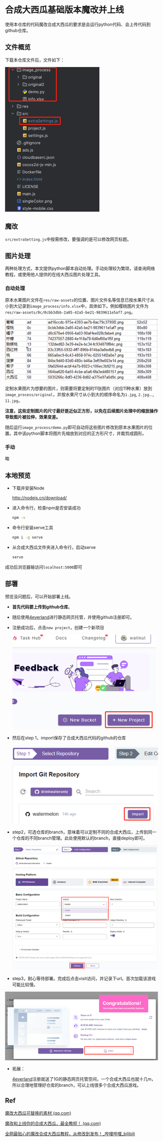 # 合成大西瓜基础版本魔改并上线

使用本仓库的代码魔改合成大西瓜的要求是会运行python代码、会上传代码到github仓库。

## 文件概览

下载本仓库文件后，文件如下：

![image-20231125134155347](https://raw.githubusercontent.com/drinkwateronly/Image-Host/main/iimage/image-20231125134155347.png)

## 魔改

`src/extraSetting.js`中按需修改，要强调的是可以修改网页标题。

## 图片处理

两种处理方式，本文提供python脚本自动处理。手动处理较为繁琐，请查询网络教程，或使用他人提供的在线大西瓜图片处理工具。

### 自动处理

原本水果图片文件在`res/raw-assets`的位置、图片文件名等信息已按水果尺寸从小到大记录到`image_process/info.xlsx`中，具体如下。例如樱桃图片文件为`res/raw-assets/0c/0cbb3dbb-2a85-42a5-be21-9839611e5af7.png`。

![image-20231125104727166](https://raw.githubusercontent.com/drinkwateronly/Image-Host/main/iimage/image-20231125104727166.png)

定制水果图片为想要的图片，则需要将要定制的11张图片（对应11种水果）放到`image_process/original`，并按水果尺寸从小到大的顺序命名为`1.jpg`, `2.jpg`..., `11.jpg`。

**注意，这些定制图片的尺寸最好是近似正方形，以免在后续图片处理中的缩放操作导致图片被拉伸，效果变差。**

随后运行`image_process/demo.py`即可自动将这些图片修改到原本水果图片的位置。其中该python脚本将图片先缩放到对应的正方形尺寸，并裁剪成圆形。

### 手动

略

## 本地预览

- 下载并安装Node

  http://nodejs.cn/download/

- 进入命令行，检查npm是否安装成功

  ```bash
  npm -v
  ```

- 命令行安装serve工具

  ```bash
  npm i -g serve
  ```

- 从合成大西瓜文件夹进入命令行，启动serve

  ```bash
  serve
  ```

成功后浏览器输访问`localhost:5000`即可

## 部署

预览没问题后，可以开始部署上线。

- **首先代码要上传到github仓库**。

- 随后使用[4everland](https://dashboard.4everland.org?invite=49TRKU2D)进行静态网页托管，并使用github注册即可。

- 注册成功后，点击`new project`，创建一个新项目

  ![image-20231125111433974](https://raw.githubusercontent.com/drinkwateronly/Image-Host/main/iimage/image-20231125111433974.png)

- 然后在step 1，import保存了合成大西瓜代码的github的仓库

  ![image-20231125112002423](https://raw.githubusercontent.com/drinkwateronly/Image-Host/main/iimage/image-20231125112002423.png)

- step2，可选仓库的branch，意味着可以定制不同的合成大西瓜，上传到同一个仓库的不同branch管理。此处使用默认的branch，直接deploy即可。

  <img src="https://raw.githubusercontent.com/drinkwateronly/Image-Host/main/iimage/image-20231125112423795.png" alt="image-20231125112423795" style="zoom:67%;" />

- step3，耐心等待部署。完成后点击visit访问，并记录下url。首次加载该游戏可能比较慢。

![image-20231125112509144](https://raw.githubusercontent.com/drinkwateronly/Image-Host/main/iimage/image-20231125112509144.png)

- 拓展：

  [4everland](https://dashboard.4everland.org?invite=49TRKU2D)注册就送了1G的静态网页托管空间，一个合成大西瓜也就十几m，所以合理地管理好仓库的branch，可以上线很多个合成大西瓜游戏。

## Ref

[魔改大西瓜可替换的素材 (qq.com)](https://docs.qq.com/sheet/DS0d2VVVJYmpvZ0pZ?tab=BB08J2)

[魔改和上线你的合成大西瓜，最全教程！ (qq.com)](https://mp.weixin.qq.com/s/H9VR1MWn-9bKSC_1l_MkJw)

[全网最贴心的魔改合成大西瓜教程，从修改到发布！_哔哩哔哩_bilibili](https://www.bilibili.com/video/BV1Vy4y1n7KW/?vd_source=9883419bb9939eb61834a63a38921b19)
